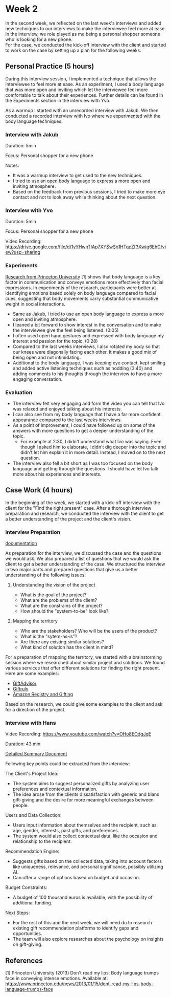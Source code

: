 # Week 2

In the second week, we reflected on the last week's interviews and added new techniques to our interviews to make the interviewee feel more at ease. In the interview, we role played as me being a personal shopper someone who is looking for a new phone.  
For the case, we conducted the kick-off interview with the client and started to work on the case by setting up a plan for the following weeks.

## Personal Practice (5 hours)

During this interview session, I implemented a technique that allows the interviewee to feel more at ease. As an experiment, I used a body language that was more open and inviting which let the interviewee feel more comfortable to talk about their experiences. Further details can be found in the Experiments section in the interview with Yvo.

As a warmup I started with an unrecorded interview with Jakub. We then conducted a recorded interview with Ivo where we experimented with the body language techniques.

### Interview with Jakub

Duration: 5min

Focus: Personal shopper for a new phone

Notes:

- It was a warmup interview to get used to the new techniques.
- I tried to use an open body language to express a more open and inviting atmosphere.
- Based on the feedback from previous sessions, I tried to make more eye contact and not to look away while thinking about the next question.

### Interview with Yvo

Duration: 5min

Focus: Personal shopper for a new phone

Video Recording: https://drive.google.com/file/d/1yYHwnTIAp7XYSwSo1HTqcZf3Xwtg6EhC/view?usp=sharing

### Experiments

[Research from Princeton University](https://www.princeton.edu/news/2013/01/15/dont-read-my-lips-body-language-trumps-face-conveying-intense-emotions) [1] shows that body language is a key factor in communication and conveys emotions more effectively than facial expressions.
In experiments of the research, participants were better at identifying emotions based solely on body language compared to facial cues, suggesting that body movements carry substantial communicative weight in social interactions.

- Same as Jakub, I tried to use an open body language to express a more open and inviting atmosphere.
- I leaned a bit forward to show interest in the conversation and to make the interviewee give the feel being listened. (0:05)
- I often used open hand gestures and expressed with body language my interest and passion for the topic. (0:28)
- Compared to the last weeks interviews, I also rotated my body so that our knees were diagonally facing each other. It makes a good mix of being open and not intimidating.
- Additional to the body language, I was keeping eye contact, kept smiling and added active listening techniques such as nodding (3:40) and adding comments to his thoughts through the interview to have a more engaging conversation.

### Evaluation

- The interview felt very engaging and form the video you can tell that Ivo was relaxed and enjoyed talking about his interests.
- I can also see from my body language that I have a far more confident appearance compared to the last weeks interviews.
- As a point of improvement, I could have followed up on some of the answers with more questions to get a deeper understanding of the topic.
  - For example at 2:30, I didn't understand what Ivo was saying. Even though I asked him to elaborate, I didn't dig deeper into the topic and didn't let him explain it in more detail. Instead, I moved on to the next question.
- The interview also fell a bit short as I was too focused on the body language and getting through the questions. I should have let Ivo talk more about his experiences and interests.

## Case Work (4 hours)

In the beginning of the week, we started with a kick-off interview with the client for the "Find the right present" case. After a thorough interview preparation and research, we conducted the interview with the client to get a better understanding of the project and the client's vision.

### Interview Preparation

[documentation](https://docs.google.com/document/d/1q2t_hYTG3ePnwD53cFsZsa9ZWbOIaoRpZPJD8aqlMQ0/edit?usp=sharing)

As preparation for the interview, we discussed the case and the questions we would ask. We also prepared a list of questions that we would ask the client to get a better understanding of the case.
We structured the interview in two major parts and prepared questions that give us a better understanding of the following issues:

1. Understanding the vision of the project

   - What is the goal of the project?
   - What are the problems of the client?
   - What are the constrains of the project?
   - How should the "system-to-be" look like?

2. Mapping the territory
   - Who are the stakeholders? Who will be the users of the product?
   - What is the "sytem-as-is"?
   - Are there any existing similar solutions?
   - What kind of solution has the client in mind?

For a preparation of mapping the territory, we started with a brainstorming session where we researched about similar project and solutions. We found various services that offer different solutions for finding the right present. Here are some examples:

- [GiftAdvisor](https://www.giftadvisor.com/)
- [Giftruly](https://giftruly.com/)
- [Amazon Registry and Gifting](https://www.amazon.com/registries)

Based on the research, we could give some examples to the client and ask for a direction of the project.

### Interview with Hans

Video Recording: https://www.youtube.com/watch?v=OHo8EOdgJqE

Duration: 43 min

[Detailed Summary Document](https://docs.google.com/document/d/1dCFEPMZBxcwUb2JKvwBVTlX0FZ6Sobcm9bNCf_jzGcc/edit?usp=sharing)

Following key points could be extracted from the interview:

The Client's Project Idea:

- The system aims to suggest personalized gifts by analyzing user preferences and contextual information.
- The idea arose from the clients dissatisfaction with generic and bland gift-giving and the desire for more meaningful exchanges between people.

Users and Data Collection:

- Users input information about themselves and the recipient, such as age, gender, interests, past gifts, and preferences.
- The system would also collect contextual data, like the occasion and relationship to the recipient.

Recommendation Engine:

- Suggests gifts based on the collected data, taking into account factors like uniqueness, relevance, and personal significance, possibly utilizing AI.
- Can offer a range of options based on budget and occasion.

Budget Constraints:

- A budget of 100 thousand euros is available, with the possibility of additional funding.

Next Steps:

- For the rest of this and the next week, we will need do to research existing gift recommendation platforms to identify gaps and opportunities.
- The team will also explore researches about the psychology on insights on gift-giving.

## References

[1] Princeton University (2013) Don't read my lips: Body language trumps face in conveying intense emotions. Available at: https://www.princeton.edu/news/2013/01/15/dont-read-my-lips-body-language-trumps-face